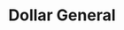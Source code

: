 ---
title: "Dollar General"
url: /clinton-township/dollar-general-17-mile-road/
shop: variety store
---